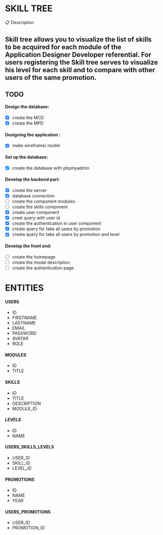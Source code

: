 # SKILL TREE 


:clipboard: Description

Skill tree allows you to visualize the list of skills to be acquired for each module of the Application Designer Developer referential.
For users registering the Skill tree serves to visualize his level for each skill and to compare with other users of the same promotion.
---
## TODO

#### Design the database:
* [x] create the MCD 
* [x] create the MPD

#### Designing the application : 
* [x] make wireframe/ model

#### Set up the database:
* [x] create the database with phpmyadmin

#### Develop the backend part:
* [x] create the server
* [x] database connection
* [ ] create the component modules
* [ ] create the skills component
* [x] create user component
* [x] creat query with user id
* [x] create the authentication in user component
* [x] create query for take all users by promotion
* [x] create query for take all users by promotion and level

#### Develop the front end:
* [ ] create the homepage
* [ ] create the modal description
* [ ] create the authentication page

# ENTITIES 

#### USERS
- ID
- FIRSTNAME
- LASTNAME
- EMAIL
- PASSWORD
- AVATAR
- ROLE

#### MODULES
- ID
- TITLE

#### SKILLS
- ID
- TITLE
- DESCRIPTION
- MODULE_ID

#### LEVELS
- ID
- NAME

#### USERS_SKILLS_LEVELS
- USER_ID
- SKILL_ID
- LEVEL_ID

#### PROMOTIONS
- ID
- NAME
- YEAR
  
#### USERS_PROMOTIONS
- USER_ID
- PROMOTION_ID